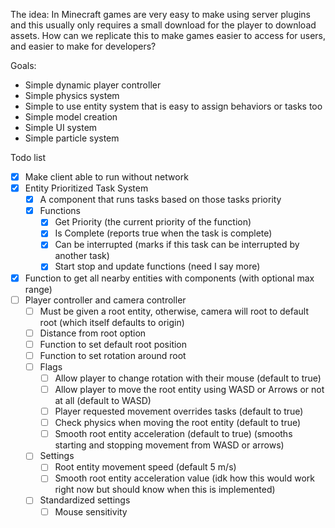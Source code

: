 The idea: In Minecraft games are very easy to make using server plugins and this usually only requires a small download for the player to download assets.  How can we replicate this to make games easier to access for users, and easier to make for developers?

Goals:
- Simple dynamic player controller
- Simple physics system
- Simple to use entity system that is easy to assign behaviors or tasks too
- Simple model creation
- Simple UI system
- Simple particle system

Todo list
- [x] Make client able to run without network
- [x] Entity Prioritized Task System
  - [x] A component that runs tasks based on those tasks priority
  - [x] Functions
    - [x] Get Priority (the current priority of the function)
    - [x] Is Complete (reports true when the task is complete)
    - [x] Can be interrupted (marks if this task can be interrupted by another task)
    - [x] Start stop and update functions (need I say more)
- [x] Function to get all nearby entities with components (with optional max range)
- [ ] Player controller and camera controller
  - [ ] Must be given a root entity, otherwise, camera will root to default root (which itself defaults to origin)
  - [ ] Distance from root option
  - [ ] Function to set default root position
  - [ ] Function to set rotation around root
  - [ ] Flags
    - [ ] Allow player to change rotation with their mouse (default to true)
    - [ ] Allow player to move the root entity using WASD or Arrows or not at all (default to WASD)
    - [ ] Player requested movement overrides tasks (default to true)
    - [ ] Check physics when moving the root entity (default to true)
    - [ ] Smooth root entity acceleration (default to true) (smooths starting and stopping movement from WASD or arrows)
  - [ ] Settings
    - [ ] Root entity movement speed (default 5 m/s)
    - [ ] Smooth root entity acceleration value (idk how this would work right now but should know when this is implemented)
  - [ ] Standardized settings
    - [ ] Mouse sensitivity